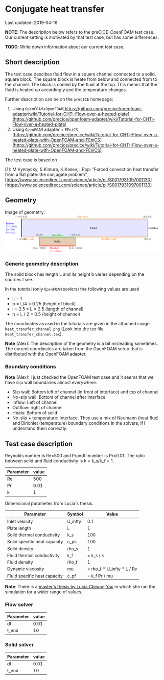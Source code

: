 # Conjugate heat transfer

Last updated: 2019-04-16

**NOTE**: The description below refers to the preCICE-OpenFOAM test case. Our current setting is motivated by that test case, but has some differences.

**TODO**: Write down information about our current test case.

## Short description 

The test case descibes fluid flow in a square channel connected to a solid, square block. The square block is heate from below and connected from to the channel. The block is cooled by the fluid at the top. This means that the fluid is heated up accordingly and the temperature changes.

Further description can be on the `preCICE` homepage:

1. Using `OpenFOAM`+`OpenFOAM`[https://github.com/precice/openfoam-adapter/wiki/Tutorial-for-CHT:-Flow-over-a-heated-plate](https://github.com/precice/openfoam-adapter/wiki/Tutorial-for-CHT:-Flow-over-a-heated-plate)
1. Using `OpenFOAM` adapter + `FEniCS` [https://github.com/precice/precice/wiki/Tutorial-for-CHT:-Flow-over-a-heated-plate-with-OpenFOAM-and-FEniCS](https://github.com/precice/precice/wiki/Tutorial-for-CHT:-Flow-over-a-heated-plate-with-OpenFOAM-and-FEniCS)


The test case is based on

[1]: M.Vynnycky, S.Kimura, K.Kanev, I.Pop: "Forced convection heat transfer from a flat plate: the conjugate problem", [https://www.sciencedirect.com/science/article/pii/S0017931097001130](https://www.sciencedirect.com/science/article/pii/S0017931097001130)

## Geometry

Image of geometry:
![Image of geometry](./figs/heat_transfer_channel.png)

### Generic geometry description

The solid block has length L and its height b varies depending on the sources I see. 

In the tutorial (only `OpenFOAM` sovlers) the following values are used

- L = 1
- b = L/4 = 0.25 (height of block)
- l = 3.5 * L = 3.5 (length of channel)
- h = L / 2 = 0.5 (height of channel)

The coordinates as used in the tutorials are given in the attached image `heat_transfer_channel.png` (Look into the tex file `heat_transfer_channel.tex`). 

**Note** (Alex): The description of the geometry is a bit misleading sometimes. The current coordinates are taken from the OpenFOAM setup that is distributed with the OpenFOAM adapter.

### Boundary conditions

**Note** (Alex): I just checked the OpenFOAM test case and it seems that we have slip wall boundaries almost everywhere. 

- Slip wall: Bottom left of channel (in front of interface) and top of channel
- No-slip wall: Bottom of channel after interface
- Inflow: Left of channel
- Outflow: right of channel
- Heats: Bottom of solid
- No-slip + temperature: Interface. They use a mix of Neumann (heat flux) and Dirichlet (temperature) boundary conditions in the solvers, if I understand them correctly.
                                                    
## Test case description

Reynolds number is Re=500 and Prandtl number is Pr=0.01. The ratio between solid and fluid conductivity is k = k_s/k_f = 1. 

| Parameter | value |
| --------- | ----- |
| Re        | 500   |
| Pr        | 0.01  |
| k         | 1     |


Dimensional parametes from Lucia's thesis:

| Parameter | Symbol | Value |
| --------- | ------ | ----- |
| Inlet velocity | U_infty | 0.1 | 
| Plate length | L | 1| 
| Solid thermal conductivity | k_s | 100 |
| Solid specific heat capacity | c_ps | 100 |
| Solid density | rho_s | 1 |
| Fluid thermal conductivity | k_f | = k_s / k |
| Fluid density | rho_f | 1 |
| Dynamic viscosity | mu | = rho_f * U_infty * L / Re |
| Fluid specific heat capacity | c_pf | = k_f Pr / mu |


**Note**: There is a [master's thesis by Lucia Cheung Yau](https://www5.in.tum.de/pub/Cheung2016_Thesis.pdf) in which she ran the simulation for a wider range of values.

### Flow solver
| Parameter | value |
| --------- | ----- |
| dt        |  0.01 |
| t_end     | 10    |

### Solid solver
| Parameter | value |
| --------- | ----- |
| dt        |  0.01 |
| t_end     | 10    |
 